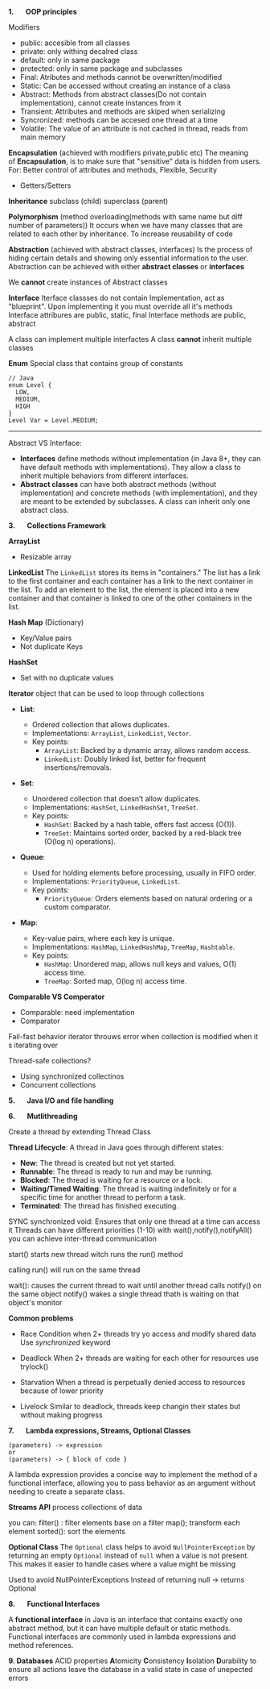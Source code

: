 **1.**      **OOP principles**

Modifiers
- public: accesible from all classes
- private: only withing decalred class
- default: only in same package
- protected: only in same package and subclasses
- Final: Atributes and methods cannot be overwritten/modified
- Static: Can be accessed without creating an instance of a class
- Abstract: Methods from abstract classes(Do not contain implementation), cannot create instances from it
- Transient: Attributes and methods are skiped when serializing
- Syncronized: methods can be accesed one thread at a time
- Volatile: The value of an attribute is not cached in thread, reads from main memory



**Encapsulation** (achieved with modifiers private,public etc)
The meaning of **Encapsulation**, is to make sure that "sensitive" data is hidden from users.
For: Better control of attributes and methods, Flexible, Security

- Getters/Setters

**Inheritance**
subclass (child)
superclass (parent)

**Polymorphism** (method overloading(methods with same name but diff number of parameters))
It occurs when we have many classes that are related to each other by inheritance.
To increase reusability of code


**Abstraction** (achieved with abstract classes, interfaces)
Ιs the process of hiding certain details and showing only essential information to the user.  
Abstraction can be achieved with either **abstract classes** or **interfaces** 

We **cannot** create instances of Abstract classes

**Interface**
Iterface classses do not contain Implementation, act as "blueprint".
Upon implementing it you must override all it's methods
Interface attribures are public, static, final
Interface methods are public, abstract

A class can implement multiple interfactes
A class **cannot** inherit multiple classes

**Enum**
Special class that contains group of constants 

```
// Java
enum Level {
  LOW,
  MEDIUM,
  HIGH
}
Level Var = Level.MEDIUM;
```

----------------------------------------------------------
Abstract VS Interface:
- **Interfaces** define methods without implementation (in Java 8+, they can have default methods with implementations). They allow a class to inherit multiple behaviors from different interfaces.
- **Abstract classes** can have both abstract methods (without implementation) and concrete methods (with implementation), and they are meant to be extended by subclasses. A class can inherit only one abstract class.




**3.**      **Collections Framework**

**ArrayList**
- Resizable array

**LinkedList**
The `LinkedList` stores its items in "containers." The list has a link to the first container and each container has a link to the next container in the list. To add an element to the list, the element is placed into a new container and that container is linked to one of the other containers in the list.

**Hash Map** (Dictionary)
- Key/Value pairs
- Not duplicate Keys

**HashSet**
- Set with no duplicate values

**Iterator**
object that can be used to loop through collections

- **List**:
    - Ordered collection that allows duplicates.
    - Implementations: `ArrayList`, `LinkedList`, `Vector`.
    - Key points:
        - `ArrayList`: Backed by a dynamic array, allows random access.
        - `LinkedList`: Doubly linked list, better for frequent insertions/removals.
- **Set**:
    
    - Unordered collection that doesn’t allow duplicates.
    - Implementations: `HashSet`, `LinkedHashSet`, `TreeSet`.
    - Key points:
        - `HashSet`: Backed by a hash table, offers fast access (O(1)).
        - `TreeSet`: Maintains sorted order, backed by a red-black tree (O(log n) operations).
- **Queue**:
    
    - Used for holding elements before processing, usually in FIFO order.
    - Implementations: `PriorityQueue`, `LinkedList`.
    - Key points:
        - `PriorityQueue`: Orders elements based on natural ordering or a custom comparator.
- **Map**:
    
    - Key-value pairs, where each key is unique.
    - Implementations: `HashMap`, `LinkedHashMap`, `TreeMap`, `Hashtable`.
    - Key points:
        - `HashMap`: Unordered map, allows null keys and values, O(1) access time.
        - `TreeMap`: Sorted map, O(log n) access time.

**Comparable VS Comperator**
- Comparable: need implementation
- Comparator

Fail-fast behavior
iterator throuws error when collection is modified when it s iterating over

Thread-safe collections?
- Using synchronized collectinos
- Concurrent collections



**5.**      **Java I/O and file handling**

**6.**      **Mutlithreading**

Create a thread by extending Thread Class

**Thread Lifecycle**: A thread in Java goes through different states:

- **New**: The thread is created but not yet started.
- **Runnable**: The thread is ready to run and may be running.
- **Blocked**: The thread is waiting for a resource or a lock.
- **Waiting/Timed Waiting**: The thread is waiting indefinitely or for a specific time for another thread to perform a task.
- **Terminated**: The thread has finished executing.

SYNC
synchronized void: Ensures that only one thread at a time can access it
Threads can have different priorities (1-10)
with wait(),notify(),notifyAll() you can achieve inter-thread communication

start() starts new thread witch runs the run() method

calling run() will run on the same thread

wait(): causes the current thread to wait until another thread calls notify() on the same object
notify() wakes a single thread thath is waiting on that object's monitor

**Common problems**

- Race Condition
when 2+ threads try yo access and modify shared data
Use *synchronized* keyword

- Deadlock
When 2+ threads are waiting for each other for resources
use trylock()

- Starvation
When a thread is perpetually denied access to resources because of lower priority

- Livelock
Similar to deadlock, threads keep changin their states but without making progress



**7.**      **Lambda expressions, Streams, Optional Classes**


```
(parameters) -> expression  
or  
(parameters) -> { block of code }

```
A lambda expression provides a concise way to implement the method of a functional interface, allowing you to pass behavior as an argument without needing to create a separate class.



**Streams API**
process collections of data 

you can:
filter() : filter elements base on a filter
map(); transform each element
sorted(): sort the elements

**Optional Class** 
The `Optional` class helps to avoid `NullPointerException` by returning an empty `Optional` instead of `null` when a value is not present. This makes it easier to handle cases where a value might be missing

Used to avoid NullPointerExceptions
Instead of returning null -> returns Optional 


**8.**      **Functional Interfaces**

A **functional interface** in Java is an interface that contains exactly one abstract method, but it can have multiple default or static methods. Functional interfaces are commonly used in lambda expressions and method references.

**9. Databases**
ACID properties
**A**tomicity
**C**onsistency
**I**solation
**D**urability
to ensure all actions leave the database in a valid state in case of unepected errors

